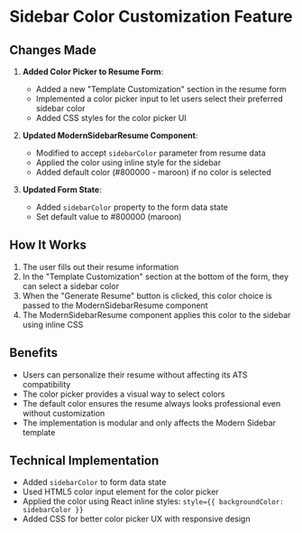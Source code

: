 # Sidebar Color Customization Feature

## Changes Made

1. **Added Color Picker to Resume Form**:
   - Added a new "Template Customization" section in the resume form
   - Implemented a color picker input to let users select their preferred sidebar color
   - Added CSS styles for the color picker UI

2. **Updated ModernSidebarResume Component**:
   - Modified to accept `sidebarColor` parameter from resume data
   - Applied the color using inline style for the sidebar
   - Added default color (#800000 - maroon) if no color is selected

3. **Updated Form State**:
   - Added `sidebarColor` property to the form data state
   - Set default value to #800000 (maroon)

## How It Works

1. The user fills out their resume information
2. In the "Template Customization" section at the bottom of the form, they can select a sidebar color
3. When the "Generate Resume" button is clicked, this color choice is passed to the ModernSidebarResume component
4. The ModernSidebarResume component applies this color to the sidebar using inline CSS

## Benefits

- Users can personalize their resume without affecting its ATS compatibility
- The color picker provides a visual way to select colors
- The default color ensures the resume always looks professional even without customization
- The implementation is modular and only affects the Modern Sidebar template

## Technical Implementation

- Added `sidebarColor` to form data state
- Used HTML5 color input element for the color picker
- Applied the color using React inline styles: `style={{ backgroundColor: sidebarColor }}`
- Added CSS for better color picker UX with responsive design
